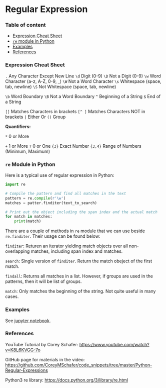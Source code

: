 # Regular Expression

### Table of content

- [Expression Cheat Sheet](#cheat_sheet)
- [`re` module in Python](#re_module)
- [Examples](#examples)
- [References](#references)

<a name='cheat_sheet'></a>


### Expression Cheat Sheet

`.`        Any Character Except New Line
`\d`      Digit (0-9)
`\D`      Not a Digit (0-9)
`\w`      Word Character (a-z, A-Z, 0-9, _)
`\W`      Not a Word Character
`\s`      Whitespace (space, tab, newline)
`\S`      Not Whitespace (space, tab, newline)

`\b`      Word Boundary
`\B`      Not a Word Boundary
`^`        Beginning of a String
`$`        End of a String

`[]`      Matches Characters in brackets
`[^ ]`  Matches Characters NOT in brackets
`|`        Either Or
`()`      Group

**Quantifiers:**

`*`         0 or More

`+` 	    1 or More
`?`         0 or One
`{3}`     Exact Number
`{3,4}` Range of Numbers (Minimum, Maximum)

<a name='re_module'></a>

### `re` Module in Python

Here is a typical use of regular expression in Python:

```python
import re

# Compile the pattern and find all matches in the text
pattern = re.compile(r'\w')
matches = patter.finditer(text_to_search)

# Print out the object including the span index and the actual match
for match in matches:
    print(match)
```

There are a couple of methods in `re` module that we can use beside `re.finditer`. Their usage can be found below:

`finditer`: Returen an iterator yielding match objects over all non-overlapping matches, including span index and matches.

`search`: Single version of `finditer`. Return the match obeject of the first match.

`findall`: Returns all matches in a list. However, if groups are used in the patterns, then it will be list of groups.

`match`: Only matches the beginning of the string. Not quite useful in many cases.

<a name='examples'></a>

### Examples

See [jupyter notebook](examples.ipynb).

<a name='references'></a>

### References

YouTube Tutorial by Corey Schafer: https://www.youtube.com/watch?v=K8L6KVGG-7o

GitHub page for materials in the video: https://github.com/CoreyMSchafer/code_snippets/tree/master/Python-Regular-Expressions

Python3 re library: https://docs.python.org/3/library/re.html